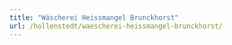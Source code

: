 ```yaml
---
title: "Wäscherei Heissmangel Brunckhorst"
url: /hollenstedt/waescherei-heissmangel-brunckhorst/
---
```

